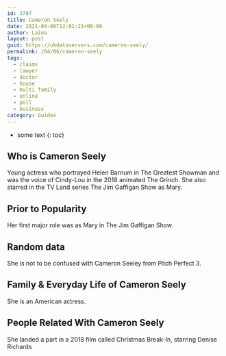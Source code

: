 ```yaml
---
id: 3797
title: Cameron Seely
date: 2021-04-06T12:01:21+00:00
author: Laima
layout: post
guid: https://ukdataservers.com/cameron-seely/
permalink: /04/06/cameron-seely
tags:
  - claims
  - lawyer
  - doctor
  - house
  - multi family
  - online
  - poll
  - business
category: Guides
---
```


* some text
{: toc}


## Who is Cameron Seely
                  
                  
                  
Young actress who portrayed Helen Barnum in The Greatest Showman and was the voice of Cindy-Lou in the 2018 animated The Grinch. She also starred in the TV Land series The Jim Gaffigan Show as Mary.
                  
              
            
              
            
                
                
                
## Prior to Popularity
                  
                  
                  
Her first major role was as Mary in The Jim Gaffigan Show.
                  
              
            
              
            
                
                
                
## Random data
                  
                  
                  
She is not to be confused with Cameron Seeley from Pitch Perfect 3.
                  
              
            
              
            
                
                
                
## Family & Everyday Life of Cameron Seely
                  
                  
                  
She is an American actress.
                  
              
            
              
            
                
                
                
## People Related With Cameron Seely
                  
                  
                  
She landed a part in a 2018 film called Christmas Break-In, starring Denise Richards
                  
              
            
              
            
                
              
            
              
              
            
            
              
            
          
          
          